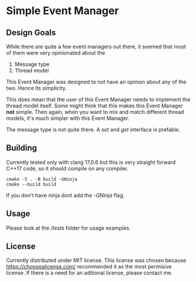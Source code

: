 # Simple Event Manager

## Design Goals

While there are quite a few event managers out there, it seemed that most of them were very opinionated about the

1. Message type
2. Thread model

This Event Manager was designed to not have an opinion about any of the two. Hence its simplicity.

This does mean that the user of this Event Manager needs to implement the thread model itself. Some might think that this makes this Event Manager **not** simple. Then again, when you want to mix and match different thread models, it's much simpler with this Event Manager.

The message type is not quite there. A *set* and *get* interface is prefable.

## Building

Currently tested only with clang 17.0.6 but this is very straight forward C++17 code, so it should compile on any compiler.

```
cmake -S . -B build -GNinja
cmake --build build
```


If you don't have ninja dont add the *-GNinja* flag.

## Usage

Please look at the */tests* folder for usage examples.

## License

Currently distributed under MIT license.
This license was chosen because https://choosealicense.com/ recommended it as the most permisive license.
If there is a need for an aditional license, please contact me.
